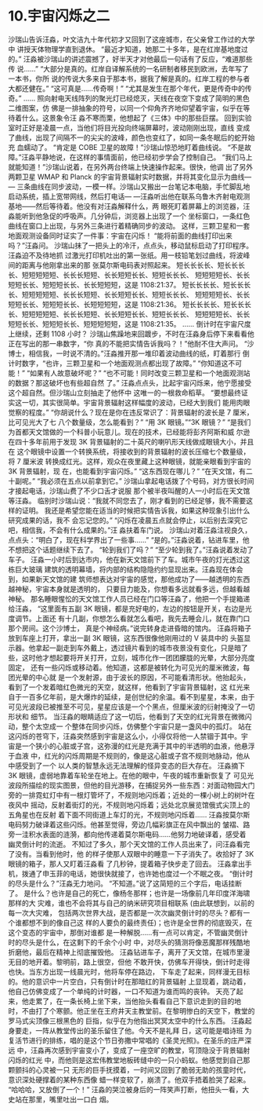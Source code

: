 # 10.宇宙闪烁之二

 沙瑞山告诉汪淼，叶文洁九十年代初才又回到了这座城市，在父亲曾工作过的大学中 讲授天体物理学直到退休。 “最近才知道，她那二十多年，是在红岸基地度过的。” 汪淼被沙瑞山的讲述震撼了，好半天才对他最后一句话有了反应，“难道那些传 说……” “大部分是真的。红岸自译解系统的一名研制者移民到欧洲，去年写了一本书，你所 说的传说大多来自于那本书，据我了解是真的。红岸工程的参与者大都还健在。” “这可真是……传奇啊！” “尤其是发生在那个年代，更是传奇中的传奇。” …… 照向射电天线阵列的聚光灯已经熄灭，天线在夜空下变成了简明的黑色二维图案，仿 佛是一排抽象的符号，以同一个仰角齐齐地仰望着宇宙，似乎在等待着什么。这景象令汪 淼不寒而栗，他想起了《三体》中的那些巨摆。 回到实验室时正好是凌晨一点，当他们将目光投向终端屏幕时，波动刚刚出现，直线 变成了曲线，出现了间隔不一的尖尖的波峰，颜色也变红了，如同一条冬眠后的蛇开始充 血蠕动了。 “肯定是 COBE 卫星的故障！”沙瑞山惊恐地盯着曲线说。 “不是故障。”汪淼平静地说，在这样的事情面前，他已经初步学会了控制自己。 “我们马上就能知道！”沙瑞山说着，在另外两台终端上快速操作起来。很快，他调 出了另外两颗卫星 WMAP 和 Planck 的宇宙背景辐射实时数据，并将其变化显示为曲线— — 三条曲线在同步波动，一模一样。沙瑞山又搬出一台笔记本电脑，手忙脚乱地启动系统，插上宽带网线，然后打电话— —汪淼听出他在联系乌鲁木齐射电观测基地——然后等待着。他没有对汪淼解释什么，两 眼死盯着屏幕上的浏览器，汪淼能听到他急促的呼吸声。几分钟后，浏览器上出现了一个 坐标窗口，一条红色曲线在窗口上出现，与另外三条进行着精确同步的波动。 这样，三颗卫星和一套地面观测设备同时证实了一件事：宇宙在闪烁！ “能将前面的曲线打印出来吗？”汪淼问。 沙瑞山抹了一把头上的冷汗，点点头，移动鼠标启动了打印程序。汪淼迫不及待地抓 过激光打印机吐出的第一张纸。用一枝铅笔划过曲线，将波峰间的距离与他刚拿出来的那 张莫尔斯电码表对照起来。 短长长长长、短长长长长、短短短短短、长长长短短、长长短短长长、短短长长长、 短短短短长、长长短短长长、短短短长长、长长短短短，这是 1108:21:37。 短长长长长、短长长长长、短短短短短、长长长短短、长长短短长长、短短长长长、 短短短短长、长长短短长长、短短短长长、长短短短短，这是 1108:21:36。 短长长长长、短长长长长、短短短短短、长长长短短、长长短短长长、短短长长长、 短短短短长、长长短短长长、短短短长长、短短短短短，这是 1108:21:35。 …… 倒计时在宇宙尺度上继续，还剩 1108 小时？ 沙瑞山焦躁地来回踱步，不时在汪淼身后停下来看看他正在写出的那一串数字，“你 真的不能把实情告诉我吗？！”他耐不住大声问。 “沙博士，相信我，一时说不清的。”汪淼推开那一堆印着波动曲线的纸，盯着那行 倒计时数字，“也许，三颗卫星和一个地面观测点都出现了故障。” “你知道这不可能！” “如果有人故意破坏呢？” “也不可能！同时改变三颗卫星和一个地面观测站的数据？那这破坏也有些超自然 了。” 汪淼点点头，比起宇宙闪烁来，他宁愿接受这个超自然。但沙瑞山立刻抽走了他怀中 这唯一的一根救命稻草。 “要想最终证实这一切，其实很简单。宇宙背景辐射这样幅度的波动，已经大到我们 能用肉眼觉察的程度。” “你胡说什么？现在是你在违反常识了：背景辐射的波长是 7 厘米，比可见光大了七 八个数量级，怎么能看到？” “用 3K 眼镜。”“3K 眼镜？” “是我们为首都天文馆做的一个科普小玩意儿。现在的技术，已经能将彭齐阿斯和威 尔逊在四十多年前用于发现 3K 背景辐射的二十英尺的喇叭形天线做成眼镜大小，并且在 这个眼镜中设置一个转换系统，将接收到的背景辐射的波长压缩七个数量级，将 7 厘米波 转换成红光。这样，观众在夜里藏上这种眼镜，就能亲眼看到宇宙的 3K 背景辐射，现 在，也能看到宇宙闪烁。” “这东西现在哪儿？” “在天文馆，有二十副呢。” “我必须在五点以前拿到它。” 沙瑞山拿起电话拨了个号码，对方很长时间才接起电话，沙瑞山费了不少口舌才说服 那个被半夜叫醒的人一小时后在天文馆等汪淼。 临别时沙瑞山说：“我就不同您去了，刚才看到的已经足够，我不需要这样的证明。 我还是希望您能在适当的时候把实情告诉我，如果这种现象引出什么研究成果的话，我不 会忘记您的。” “闪烁在凌晨五点就会停止，以后别去深究它吧，相信我，不会有什么成果的。”汪 淼扶着车门说。 沙瑞山对着汪淼注视良久，点点头：“明白了，现在科学界出了一些事……” “是的。”汪淼说着，钻进车里，他不想把这个话题继续下去了。 “轮到我们了吗？” “至少轮到我了。”汪淼说着发动了车子。 汪淼一小时后到达市内，他在新天文馆前下了车。城市午夜的灯光透过这栋巨大玻璃 建筑的透明幕墙，将内部的结构隐隐约约显现出来。汪淼现在体会到，如果新天文馆的建 筑师想表达对宇宙的感觉，那他成功了——越透明的东西越神秘，宇宙本身就是透明的， 只要目力能及，你想看多远就看多远，但越看越神秘。 那名睡眼惺忪的天文馆工作人员已经在门口等汪淼了，他把一个手提箱递给汪淼， “这里面有五副 3K 眼镜，都是充好电的，左边的按钮是开关，右边是光度调节。上面还 有十几副，你想怎么看就怎么看吧，我先去睡会儿，就在靠门口那个房间。这个沙博士， 真是个神经病。”说完转身走进昏暗的馆内。 汪淼将箱子放到车座上打开，拿出一副 3K 眼镜，这东西很像他刚用过的 V 装具中的 头盔显示器。他拿起一副走到车外戴上，透过镜片看到的城市夜景没有变化，只是暗了 些，这时他才想起要将开关打开，立刻，城市化作一团团朦胧的光晕，大部分亮度固定， 还有一些闪烁或移动着。他知道，这都是被转化为可见光的厘米微波，每团光晕的中心就 是一个发射源，由于波长的原因，不可能看清形状。他抬起头，看到了一个发着暗红色微光的天空，就这样，他看到了宇宙背景辐射，这 红光来自于一百多亿年前，是大爆炸的延续，是创世纪的余温。看不到星星，本来，由于 可见光波段已被推至不可见，星星应该是一个个黑点，但厘米波的衍射掩没了一切形状和 细节。 当汪淼的眼睛适应了这一切后，他看到了天空的红光背景在微微闪动，整个太空成一 个整体在同步闪烁，仿佛整个宇宙只是一盏风中的孤灯。 站在这闪烁的苍穹下，汪淼突然感到宇宙是这么小，小得仅将他一人禁锢于其中。宇 宙是一个狭小的心脏或子宫，这弥漫的红光是充满于其中的半透明的血液，他悬浮于血液 中，红光的闪烁周期是不规则的，像是这心脏或子宫不规则地脉动，他从中感受到了一个 以人类的智慧永远无法理解的怪异变态的巨大存在。 汪淼摘下 3K 眼镜，虚弱地靠着车轮坐在地上。在他的眼中，午夜的城市重新恢复了 可见光波段所描绘的现实图景，但他的目光游移，在捕捉另外一些东西：对面动物园大门 旁的一排霓虹灯中有一根灯管坏了，不规则地闪烁着；近处的一棵小树上的树叶在夜风中 摇动，反射着街灯的光，不规则地闪烁着；远处北京展览馆俄式尖顶上的五角星也在反射 着下面不同街道上车灯的光，不规则地闪烁着…… 汪淼按莫尔斯电码努力破译着这些闪烁。他甚至觉得，旁边几幅彩旗正在风中飘出的 皱褶、路旁一洼积水表面的涟漪，都向他传递着莫尔斯电码……他努力地破译着，感受着 幽灵倒计时的流逝。 不知过了多久，那个天文馆的工作人员出来了，问汪淼看完了没有。当看到他时，他 的样子使那人双眼中的睡意一下子消失了。收拾好了 3K 眼镜的箱子，那人又盯着汪淼看 了几秒钟，提着箱子快步走了回去。 汪淼拿出手机，拨通了申玉菲的电话，她很快就接了，也许她也度过一个不眠之夜。 “倒计时的尽头是什么？”汪淼无力地问。 “不知道。”说了这简短的三个字后，电话挂断了。 是什么？也许是自己的死亡，像杨冬那样；也许是一场像前几年印度洋海啸那样的大 灾难，谁也不会将其与自己的纳米研究项目相联系 \(由此联想到，以前的每一次大灾难， 包括两次世界大战，是否都是一次次幽灵倒计时的尽头？都有一个谁都想不到的像自己这 样的人要负的最终责任\)；也许是全世界的彻底毁灭，在这个变态的宇宙中，那倒对谁都 是一种解脱……有一点可以肯定，不管幽灵倒计时的尽头是什么，在这剩下的千余个小时 中，对尽头的猜测将像恶魔那样残酷地折磨他，最后在精神上彻底摧毁他。 汪淼钻进车子，离开了天文馆，在城市里漫无目的地开着。黎明前，路上很空，但他 不敢开快，仿佛车开得快，倒计时走得也快。当东方出现一线晨光时，他将车停在路边， 下车走了起来，同样漫无目标的。他的意识中一片空白，只有倒计时在那暗红的背景辐射 上显现着，跳动着，他自己仿佛变成了一个单纯的计时器，一口不知道为谁而鸣的丧钟。 天亮了起来，他走累了，在一条长椅上坐下来，当他抬头看看自己下意识走到的目的地 时，不由打了个寒颤。他正坐在王府井天主教堂前。在黎明惨白的天空下，教堂的罗马式尖顶像三根黑色的 巨指，似乎在为他指出冥冥太空中的什么东西。 汪淼起身要走，一阵从教堂传出的圣乐留住了他。今天不是礼拜 日，这可能是唱诗班 为复活节进行的排练，唱的是这个节日弥撒中常唱的《圣灵光照》。在圣乐的庄严深远 中，汪淼再次感到宇宙变小了，变成了一座空旷的教堂，穹顶隐没于背景辐射闪烁的红光 中，而他则是这宏伟教堂地板砖缝中的一只小蚂蚁。他感觉到自己那颗颤抖的心灵被一只 无形的巨手抚摸着，一时间又回到了脆弱无助的孩童时代，意识深处硬撑着的某种东西像 蜡一样变软了，崩溃了。他双手捂着脸哭了起来。 “哈哈哈，又放倒了一个！” 汪淼的哭泣被身后的一阵笑声打断，他扭头一看，大史站在那里，嘴里吐出一口白 烟。

